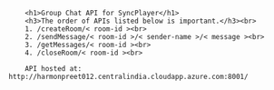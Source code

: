 
        <h1>Group Chat API for SyncPlayer</h1>
        <h3>The order of APIs listed below is important.</h3><br>
        1. /createRoom/< room-id ><br>
        2. /sendMessage/< room-id >/< sender-name >/< message ><br>
        3. /getMessages/< room-id ><br>
        4. /closeRoom/< room-id ><br>
        
        API hosted at: http://harmonpreet012.centralindia.cloudapp.azure.com:8001/
